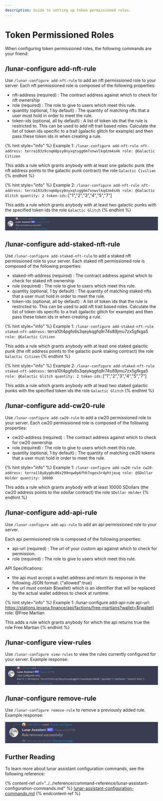 ```yaml
---
description: Guide to setting up token permissioned roles.
---
```


# Token Permissioned Roles

When configuring token permissioned roles, the following commands are your friend:

## /lunar-configure add-nft-rule

Use `/lunar-configure add-nft-rule` to add an nft permissioned role to your server. Each nft permissioned role is composed of the following properties:

* nft-address (required) : The contract address against which to check for nft ownership
* role (required) : The role to give to users which meet this rule.
* quantity (optional, 1 by default) : The quantity of matching nfts that a user must hold in order to meet the rule.
* token-ids (optional, all by default) : A list of token ids that the rule is restricted to. This can be used to add nft trait based roles. Calculate the list of token ids specific to a trait (galactic glitch for example) and then pass these token ids in when creating a rule.

{% hint style="info" %}
Example 1: `/lunar-configure add-nft-rule nft-address: terra103z9cnqm8psy0nyxqtugg6m7xnwvlkqdzm4s4k role: @Galactic Citizen`

This adds a rule which grants anybody with at least one galactic punk (the nft address points to the galactic punk contract) the role `Galactic Civilian`
{% endhint %}

{% hint style="info" %}
Example 2: `/lunar-configure add-nft-rule nft-address: terra103z9cnqm8psy0nyxqtugg6m7xnwvlkqdzm4s4k role: @Galactic Glitch quantity: 2 token-ids:`\["1","2","3","4","5","7"]

This adds a rule which grants anybody with at least two galactic punks with the specified token ids the role `Galactic Glitch`&#x20;
{% endhint %}

![The output of running /lunar-configure add-rule](<../../.gitbook/assets/image (2) (1).png>)

## /lunar-configure add-staked-nft-rule



Use `/lunar-configure add-staked-nft-rule` to add a staked nft permissioned role to your server. Each staked nft permissioned role is composed of the following properties:

* staked-nft-address (required) : The contract address against which to check for staked nft ownership
* role (required) : The role to give to users which meet this rule.
* quantity (optional, 1 by default) : The quantity of matching staked nfts that a user must hold in order to meet the rule.
* token-ids (optional, all by default) : A list of token ids that the rule is restricted to. This can be used to add nft trait based roles. Calculate the list of token ids specific to a trait (galactic glitch for example) and then pass these token ids in when creating a rule.

{% hint style="info" %}
Example 1: `/lunar-configure add-staked-nft-rule staked-nft-address:` terra10t4pgfs6s3qeykqgfq9r74s89jmu7zx5gfkga5 `role: @Galactic Citizen`

This adds a rule which grants anybody with at least one staked galactic punk (the nft address points to the galactic punk staking contract) the role `Galactic Citizen`
{% endhint %}

{% hint style="info" %}
Example 2: `/lunar-configure add-staked-nft-rule staked-nft-address:` terra10t4pgfs6s3qeykqgfq9r74s89jmu7zx5gfkga5 `role: @Galactic Glitch quantity: 2 token-ids:`\["1","2","3","4","5","7"]

This adds a rule which grants anybody with at least two staked galactic punks with the specified token ids the role `Galactic Glitch`&#x20;
{% endhint %}

## /lunar-configure add-cw20-rule

Use `/lunar-configure add-cw20-rule` to add a cw20 permissioned role to your server. Each cw20 permissioned role is composed of the following properties:

* cw20-address (required) : The contract address against which to check for cw20 ownership
* role (required) : The role to give to users which meet this rule.
* quantity (optional, 1 by default) : The quantity of matching cw20 tokens that a user must hold in order to meet the rule.

{% hint style="info" %}
Example 1: `/lunar-configure add-cw20-rule cw20-address: terra1l0y8yg0s86x299nqw0p6fhh7ngex3r4phtjeuq role: @SDollar Holder quantity: 10000`

This adds a rule which grants anybody with at least 10000 SDollars (the cw20 address points to the sdollar contract) the role `SDollar Holder`
{% endhint %}

## /lunar-configure add-api-rule

Use `/lunar-configure add-api-rule` to add an api permissioned role to your server.&#x20;

Each api permissioned role is composed of the following properties:

* api-url (required) : The url of your custom api against which to check for permission.
* role (required) : The role to give to users which meet this rule.

API Specifications:

* the api must accept a wallet address and return its response in the following JSON format: {"allowed":true}
* the url must contain $(wallet) which is an identifier that will be replaced by the actual wallet address to check at runtime.

{% hint style="info" %}
Example 1: /lunar-configure add-api-rule api-url: https://stations.levana.finance/api/factions/free-martians?wallet=$(wallet) role: @Free Martian

This adds a rule which grants anybody for which the api returns true the role Free Martian
{% endhint %}

## /lunar-configure view-rules

Use `/lunar-configure view-rules` to view the rules currently configured for your server. Example response:

![The ouput of running /lunar-configure view-rules](<../../.gitbook/assets/image (1).png>)

## /lunar-configure remove-rule

Use `/lunar-configure remove-rule` to remove a previously added rule. Example response:

![The output of running /lunar-configure remove-rule](<../../.gitbook/assets/image (5).png>)

## Further Reading

To learn more about lunar assistant configuration commands, see the following reference:

{% content-ref url="../../reference/command-reference/lunar-assistant-configuration-commands.md" %}
[lunar-assistant-configuration-commands.md](../../reference/command-reference/lunar-assistant-configuration-commands.md)
{% endcontent-ref %}

